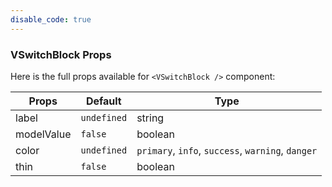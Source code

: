 ```yaml
---
disable_code: true
---
```


### VSwitchBlock Props

Here is the full props available for `<VSwitchBlock />` component:

| Props      | Default                                       | Type                                              |
| ---------- | --------------------------------------------- | ------------------------------------------------- |
| label      | <span class="is-undefined">`undefined`</span> | string                                            |
| modelValue | <span class="is-boolean">`false`</span>       | boolean                                           |
| color      | <span class="is-undefined">`undefined`</span> | `primary`, `info`, `success`, `warning`, `danger` |
| thin       | <span class="is-boolean">`false`</span>       | boolean                                           |
